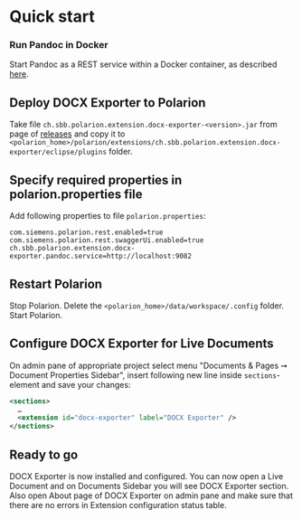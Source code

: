 # Quick start

### Run Pandoc in Docker

Start Pandoc as a REST service within a Docker container, as described [here](https://github.com/SchweizerischeBundesbahnen/pandoc-service).

## Deploy DOCX Exporter to Polarion

Take file `ch.sbb.polarion.extension.docx-exporter-<version>.jar` from page of [releases](https://github.com/SchweizerischeBundesbahnen/ch.sbb.polarion.extension.docx-exporter/releases)
and copy it to `<polarion_home>/polarion/extensions/ch.sbb.polarion.extension.docx-exporter/eclipse/plugins` folder.

## Specify required properties in polarion.properties file

Add following properties to file `polarion.properties`:

```properties
com.siemens.polarion.rest.enabled=true
com.siemens.polarion.rest.swaggerUi.enabled=true
ch.sbb.polarion.extension.docx-exporter.pandoc.service=http://localhost:9082
```

## Restart Polarion

Stop Polarion.
Delete the `<polarion_home>/data/workspace/.config` folder.
Start Polarion.

## Configure DOCX Exporter for Live Documents

On admin pane of appropriate project select menu "Documents & Pages ➙ Document Properties Sidebar", insert following new line inside `sections`-element and save your changes:

```xml
<sections>
  …
  <extension id="docx-exporter" label="DOCX Exporter" />
</sections>
```

## Ready to go

DOCX Exporter is now installed and configured. You can now open a Live Document and on Documents Sidebar you will see DOCX Exporter section. Also open About page of DOCX Exporter on admin pane
and make sure that there are no errors in Extension configuration status table.

